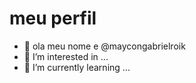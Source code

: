 # meu perfil

- 👋 ola meu nome e @maycongabrielroik
- 👀 I’m interested in ...
- 🌱 I’m currently learning ...
